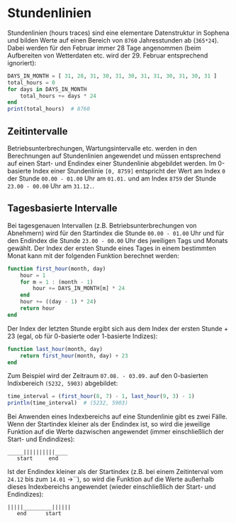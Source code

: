 # Stundenlinien
Stundenlinien (hours traces) sind eine elementare Datenstruktur in Sophena und
bilden Werte auf einen Bereich von `8760` Jahresstunden ab (`365*24`). Dabei
werden für den Februar immer 28 Tage angenommen (beim Aufbereiten von
Wetterdaten etc. wird der 29. Februar entsprechend ignoriert):

```julia
DAYS_IN_MONTH = [ 31, 28, 31, 30, 31, 30, 31, 31, 30, 31, 30, 31 ]
total_hours = 0
for days in DAYS_IN_MONTH
    total_hours += days * 24
end
print(total_hours)  # 8760
```

## Zeitintervalle
Betriebsunterbrechungen, Wartungsintervalle etc. werden in den Berechnungen
auf Stundenlinien angewendet und müssen entsprechend auf einen Start- und
Endindex einer Stundenlinie abgebildet werden. Im 0-basierte Index einer
Stundenlinie `[0, 8759]` entspricht der Wert am Index `0` der Stunde
`00.00 - 01.00` Uhr am `01.01.` und am Index `8759` der Stunde `23.00 - 00.00`
Uhr am `31.12.`.

## Tagesbasierte Intervalle
Bei tagesgenauen Intervallen (z.B. Betriebsunterbrechungen von Abnehmern) wird
für den Startindex die Stunde `00.00 - 01.00` Uhr und für den Endindex die
Stunde `23.00 - 00.00` Uhr des jweiligen Tags und Monats gewählt. Der Index der
ersten Stunde eines Tages in einem bestimmten Monat kann mit der folgenden
Funktion berechnet werden:

```julia
function first_hour(month, day)
    hour = 1
    for m = 1 : (month - 1)
        hour += DAYS_IN_MONTH[m] * 24
    end
    hour += ((day - 1) * 24)
    return hour
end
```

Der Index der letzten Stunde ergibt sich aus dem Index der ersten Stunde + 23
(egal, ob für 0-basierte oder 1-basierte Indizes):

```julia
function last_hour(month, day)
    return first_hour(month, day) + 23
end
```

Zum Beispiel wird der Zeitraum `07.08. - 03.09.` auf den 0-basierten 
Indixbereich `(5232, 5903)` abgebildet:


```julia
time_interval = (first_hour(8, 7) - 1, last_hour(9, 3) - 1)
println(time_interval)  # (5232, 5903)
```

Bei Anwenden eines Indexbereichs auf eine Stundenlinie gibt es zwei Fälle. Wenn
der Startindex kleiner als der Endindex ist, so wird die jeweilige Funktion auf
die Werte dazwischen angewendet (immer einschließlich der Start- und Endindizes):

```
_____||||||||||____
   start     end
```

Ist der Endindex kleiner als der Startindex (z.B. bei einem Zeitinterval vom
`24.12` bis zum `14.01` ->``), so wird die Funktion auf die Werte
außerhalb dieses Indexbereichs angewendet (wieder einschließlich der Start- und
Endindizes):

```
|||||_________||||||
   end      start
```